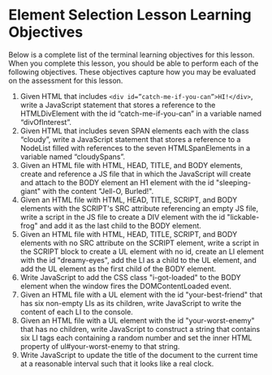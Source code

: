 # Element Selection Lesson Learning Objectives

Below is a complete list of the terminal learning objectives for this lesson.
When you complete this lesson, you should be able to perform each of the
following objectives. These objectives capture how you may be evaluated on the
assessment for this lesson.

1. Given HTML that includes `<div id=”catch-me-if-you-can”>HI!</div>`, write a
   JavaScript statement that stores a reference to the HTMLDivElement with the
   id “catch-me-if-you-can” in a variable named “divOfInterest”.
2. Given HTML that includes seven SPAN elements each with the class “cloudy”,
   write a JavaScript statement that stores a reference to a NodeList filled
   with references to the seven HTMLSpanElements in a variable named
   “cloudySpans”.
3. Given an HTML file with HTML, HEAD, TITLE, and BODY elements, create and
   reference a JS file that in which the JavaScript will create and attach to
   the BODY element an H1 element with the id "sleeping-giant" with the content
   "Jell-O, Burled!".
4. Given an HTML file with HTML, HEAD, TITLE, SCRIPT, and BODY elements with the
   SCRIPT's SRC attribute referencing an empty JS file, write a script in the JS
   file to create a DIV element with the id "lickable-frog" and add it as the
   last child to the BODY element.
5. Given an HTML file with HTML, HEAD, TITLE, SCRIPT, and BODY elements with no
   SRC attribute on the SCRIPT element, write a script in the SCRIPT block to
   create a UL element with no id, create an LI element with the id
   "dreamy-eyes", add the LI as a child to the UL element, and add the UL
   element as the first child of the BODY element.
6. Write JavaScript to add the CSS class "i-got-loaded" to the BODY element when
   the window fires the DOMContentLoaded event.
7. Given an HTML file with a UL element with the id "your-best-friend" that has
   six non-empty LIs as its children, write JavaScript to write the content of
   each LI to the console.
8. Given an HTML file with a UL element with the id "your-worst-enemy" that has
   no children, write JavaScript to construct a string that contains six LI tags
   each containing a random number and set the inner HTML property of
   ul#your-worst-enemy to that string.
9. Write JavaScript to update the title of the document to the current time at a
   reasonable interval such that it looks like a real clock.
